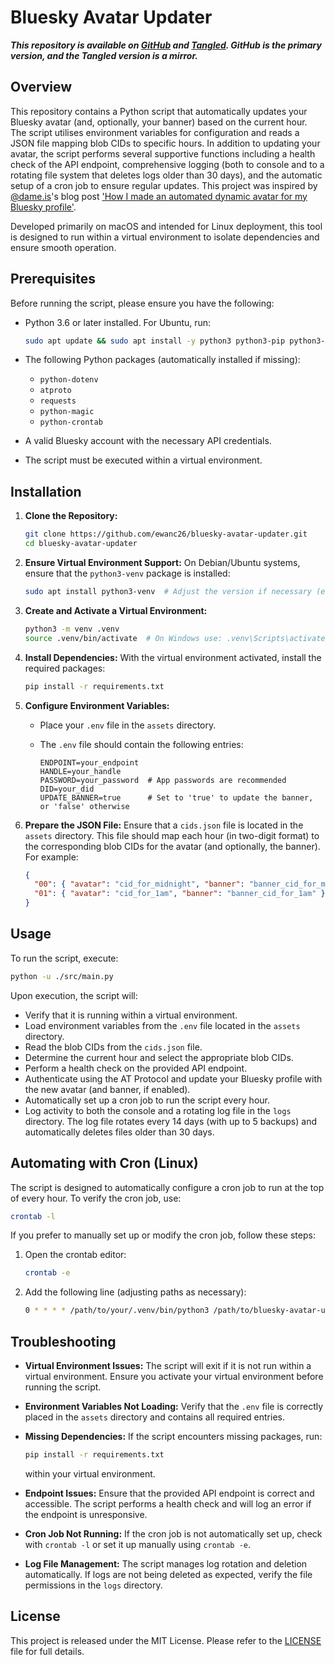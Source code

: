 # Bluesky Avatar Updater

***This repository is available on [GitHub](https://github.com/ewanc26/bluesky-avatar-updater) and [Tangled](https://tangled.sh/did:plc:ofrbh253gwicbkc5nktqepol/bluesky-avatar-updater). GitHub is the primary version, and the Tangled version is a mirror.***

## Overview

This repository contains a Python script that automatically updates your Bluesky avatar (and, optionally, your banner) based on the current hour. The script utilises environment variables for configuration and reads a JSON file mapping blob CIDs to specific hours. In addition to updating your avatar, the script performs several supportive functions including a health check of the API endpoint, comprehensive logging (both to console and to a rotating file system that deletes logs older than 30 days), and the automatic setup of a cron job to ensure regular updates. This project was inspired by [@dame.is](https://bsky.app/profile/dame.is)'s blog post ['How I made an automated dynamic avatar for my Bluesky profile'](https://dame.is/blog/how-i-made-an-automated-dynamic-avatar-for-my-bluesky-profile).

Developed primarily on macOS and intended for Linux deployment, this tool is designed to run within a virtual environment to isolate dependencies and ensure smooth operation.

## Prerequisites

Before running the script, please ensure you have the following:

- Python 3.6 or later installed. For Ubuntu, run:

  ```bash
  sudo apt update && sudo apt install -y python3 python3-pip python3-dev
  ```

- The following Python packages (automatically installed if missing):
  - `python-dotenv`
  - `atproto`
  - `requests`
  - `python-magic`
  - `python-crontab`
- A valid Bluesky account with the necessary API credentials.
- The script must be executed within a virtual environment.

## Installation

1. **Clone the Repository:**

   ```bash
   git clone https://github.com/ewanc26/bluesky-avatar-updater.git
   cd bluesky-avatar-updater
   ```

2. **Ensure Virtual Environment Support:**
   On Debian/Ubuntu systems, ensure that the `python3-venv` package is installed:

   ```bash
   sudo apt install python3-venv  # Adjust the version if necessary (e.g., python3.10-venv)
   ```

3. **Create and Activate a Virtual Environment:**

   ```bash
   python3 -m venv .venv
   source .venv/bin/activate  # On Windows use: .venv\Scripts\activate
   ```

4. **Install Dependencies:**
   With the virtual environment activated, install the required packages:

   ```bash
   pip install -r requirements.txt
   ```

5. **Configure Environment Variables:**
   - Place your `.env` file in the `assets` directory.
   - The `.env` file should contain the following entries:

     ```env
     ENDPOINT=your_endpoint
     HANDLE=your_handle
     PASSWORD=your_password  # App passwords are recommended
     DID=your_did
     UPDATE_BANNER=true      # Set to 'true' to update the banner, or 'false' otherwise
     ```

6. **Prepare the JSON File:**
   Ensure that a `cids.json` file is located in the `assets` directory. This file should map each hour (in two-digit format) to the corresponding blob CIDs for the avatar (and optionally, the banner). For example:

   ```json
   {
     "00": { "avatar": "cid_for_midnight", "banner": "banner_cid_for_midnight" },
     "01": { "avatar": "cid_for_1am", "banner": "banner_cid_for_1am" }
   }
   ```

## Usage

To run the script, execute:

```bash
python -u ./src/main.py
```

Upon execution, the script will:

- Verify that it is running within a virtual environment.
- Load environment variables from the `.env` file located in the `assets` directory.
- Read the blob CIDs from the `cids.json` file.
- Determine the current hour and select the appropriate blob CIDs.
- Perform a health check on the provided API endpoint.
- Authenticate using the AT Protocol and update your Bluesky profile with the new avatar (and banner, if enabled).
- Automatically set up a cron job to run the script every hour.
- Log activity to both the console and a rotating log file in the `logs` directory. The log file rotates every 14 days (with up to 5 backups) and automatically deletes files older than 30 days.

## Automating with Cron (Linux)

The script is designed to automatically configure a cron job to run at the top of every hour. To verify the cron job, use:

```bash
crontab -l
```

If you prefer to manually set up or modify the cron job, follow these steps:

1. Open the crontab editor:

   ```bash
   crontab -e
   ```

2. Add the following line (adjusting paths as necessary):

   ```bash
   0 * * * * /path/to/your/.venv/bin/python3 /path/to/bluesky-avatar-updater/src/main.py
   ```

## Troubleshooting

- **Virtual Environment Issues:** The script will exit if it is not run within a virtual environment. Ensure you activate your virtual environment before running the script.
- **Environment Variables Not Loading:** Verify that the `.env` file is correctly placed in the `assets` directory and contains all required entries.
- **Missing Dependencies:** If the script encounters missing packages, run:

  ```bash
  pip install -r requirements.txt
  ```

  within your virtual environment.
- **Endpoint Issues:** Ensure that the provided API endpoint is correct and accessible. The script performs a health check and will log an error if the endpoint is unresponsive.
- **Cron Job Not Running:** If the cron job is not automatically set up, check with `crontab -l` or set it up manually using `crontab -e`.
- **Log File Management:** The script manages log rotation and deletion automatically. If logs are not being deleted as expected, verify the file permissions in the `logs` directory.

## License

This project is released under the MIT License. Please refer to the [LICENSE](./LICENSE) file for full details.
